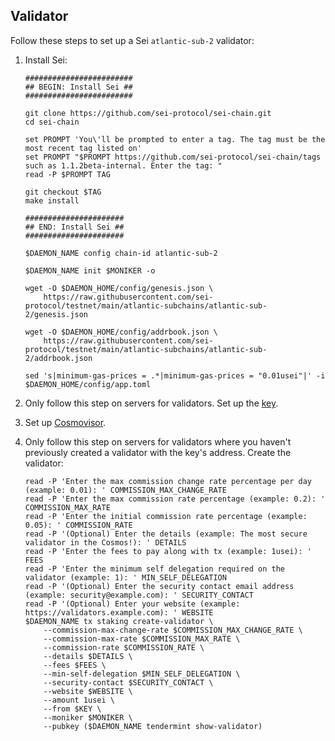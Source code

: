 ## Validator

Follow these steps to set up a Sei `atlantic-sub-2` validator:

1. Install Sei:

   ```shell
   ########################
   ## BEGIN: Install Sei ##
   ########################

   git clone https://github.com/sei-protocol/sei-chain.git
   cd sei-chain

   set PROMPT 'You\'ll be prompted to enter a tag. The tag must be the most recent tag listed on'
   set PROMPT "$PROMPT https://github.com/sei-protocol/sei-chain/tags such as 1.1.2beta-internal. Enter the tag: "
   read -P $PROMPT TAG

   git checkout $TAG
   make install

   ######################
   ## END: Install Sei ##
   ######################

   $DAEMON_NAME config chain-id atlantic-sub-2

   $DAEMON_NAME init $MONIKER -o

   wget -O $DAEMON_HOME/config/genesis.json \
       https://raw.githubusercontent.com/sei-protocol/testnet/main/atlantic-subchains/atlantic-sub-2/genesis.json

   wget -O $DAEMON_HOME/config/addrbook.json \
       https://raw.githubusercontent.com/sei-protocol/testnet/main/atlantic-subchains/atlantic-sub-2/addrbook.json

   sed 's|minimum-gas-prices = .*|minimum-gas-prices = "0.01usei"|' -i $DAEMON_HOME/config/app.toml
   ```

2. Only follow this step on servers for validators. Set up the [key](../../../key.md).
3. Set up [Cosmovisor](../../../cosmovisor.md).
4. Only follow this step on servers for validators where you haven't previously created a validator with the key's address. Create the validator:

   ```shell
   read -P 'Enter the max commission change rate percentage per day (example: 0.01): ' COMMISSION_MAX_CHANGE_RATE
   read -P 'Enter the max commission rate percentage (example: 0.2): ' COMMISSION_MAX_RATE
   read -P 'Enter the initial commission rate percentage (example: 0.05): ' COMMISSION_RATE
   read -P '(Optional) Enter the details (example: The most secure validator in the Cosmos!): ' DETAILS
   read -P 'Enter the fees to pay along with tx (example: 1usei): ' FEES
   read -P 'Enter the minimum self delegation required on the validator (example: 1): ' MIN_SELF_DELEGATION
   read -P '(Optional) Enter the security contact email address (example: security@example.com): ' SECURITY_CONTACT
   read -P '(Optional) Enter your website (example: https://validators.example.com): ' WEBSITE
   $DAEMON_NAME tx staking create-validator \
       --commission-max-change-rate $COMMISSION_MAX_CHANGE_RATE \
       --commission-max-rate $COMMISSION_MAX_RATE \
       --commission-rate $COMMISSION_RATE \
       --details $DETAILS \
       --fees $FEES \
       --min-self-delegation $MIN_SELF_DELEGATION \
       --security-contact $SECURITY_CONTACT \
       --website $WEBSITE \
       --amount 1usei \
       --from $KEY \
       --moniker $MONIKER \
       --pubkey ($DAEMON_NAME tendermint show-validator)
   ```
